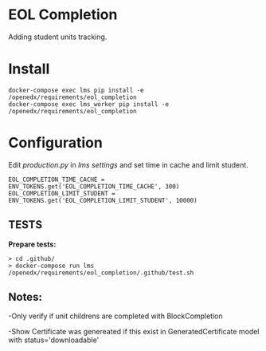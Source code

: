 # EOL Completion

Adding student units tracking.

# Install

    docker-compose exec lms pip install -e /openedx/requirements/eol_completion
    docker-compose exec lms_worker pip install -e /openedx/requirements/eol_completion

# Configuration

Edit *production.py* in *lms settings* and set  time in cache and limit student.

    EOL_COMPLETION_TIME_CACHE = ENV_TOKENS.get('EOL_COMPLETION_TIME_CACHE', 300)
    EOL_COMPLETION_LIMIT_STUDENT = ENV_TOKENS.get('EOL_COMPLETION_LIMIT_STUDENT', 10000)

## TESTS
**Prepare tests:**

    > cd .github/
    > docker-compose run lms /openedx/requirements/eol_completion/.github/test.sh

## Notes:

-Only verify if unit childrens are completed with BlockCompletion

-Show Certificate was genereated if this exist in GeneratedCertificate model with status='downloadable'
